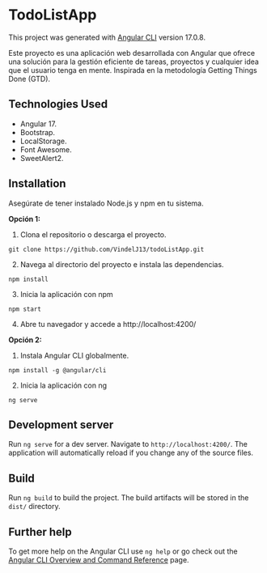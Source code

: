 # TodoListApp

This project was generated with [Angular CLI](https://github.com/angular/angular-cli) version 17.0.8.

Este proyecto es una aplicación web desarrollada con Angular que ofrece una solución para la gestión eficiente de tareas, proyectos y cualquier idea que el usuario tenga en mente. Inspirada en la metodología Getting Things Done (GTD).

## Technologies Used
- Angular 17.
- Bootstrap.
- LocalStorage.
- Font Awesome.
- SweetAlert2.

## Installation
Asegúrate de tener instalado Node.js y npm en tu sistema.

**Opción 1:**

1. Clona el repositorio o descarga el proyecto.
```
git clone https://github.com/VindelJ13/todoListApp.git
```
2. Navega al directorio del proyecto e instala las dependencias.
```
npm install
```
3. Inicia la aplicación con npm
```
npm start
```
4. Abre tu navegador y accede a http://localhost:4200/


**Opción 2:**

1. Instala Angular CLI globalmente.
```
npm install -g @angular/cli
```
2. Inicia la aplicación con ng
```
ng serve
```

## Development server

Run `ng serve` for a dev server. Navigate to `http://localhost:4200/`. The application will automatically reload if you change any of the source files.

## Build

Run `ng build` to build the project. The build artifacts will be stored in the `dist/` directory.

## Further help

To get more help on the Angular CLI use `ng help` or go check out the [Angular CLI Overview and Command Reference](https://angular.io/cli) page.

